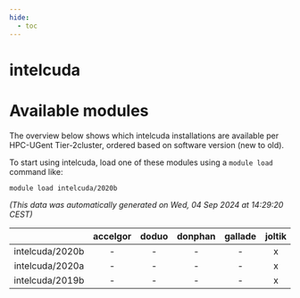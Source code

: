 ```yaml
---
hide:
  - toc
---
```


intelcuda
=========

# Available modules


The overview below shows which intelcuda installations are available per HPC-UGent Tier-2cluster, ordered based on software version (new to old).

To start using intelcuda, load one of these modules using a `module load` command like:

```shell
module load intelcuda/2020b
```

*(This data was automatically generated on Wed, 04 Sep 2024 at 14:29:20 CEST)*  

| |accelgor|doduo|donphan|gallade|joltik|shinx|skitty|
| :---: | :---: | :---: | :---: | :---: | :---: | :---: | :---: |
|intelcuda/2020b|-|-|-|-|x|-|-|
|intelcuda/2020a|-|-|-|-|x|-|-|
|intelcuda/2019b|-|-|-|-|x|-|-|
